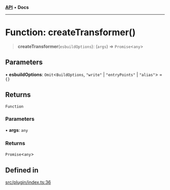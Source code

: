 [**API**](../../API.md) • **Docs**

***

# Function: createTransformer()

> **createTransformer**(`esbuildOptions`): (`args`) => `Promise`\<`any`\>

## Parameters

• **esbuildOptions**: `Omit`\<`BuildOptions`, `"write"` \| `"entryPoints"` \| `"alias"`\> = `{}`

## Returns

`Function`

### Parameters

• **args**: `any`

### Returns

`Promise`\<`any`\>

## Defined in

[src/plugin/index.ts:36](https://github.com/aladdinstudios/react-native-react-bridge/blob/898909b5e203475f41b87ce030a63736af99841d/src/plugin/index.ts#L36)

